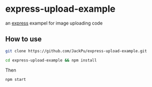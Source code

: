 # express-upload-example

an [express](http://expressjs.com/) exampel for image uploading code



## How to use

``` bash
git clone https://github.com/JackPu/express-upload-example.git
```

```  bash
cd express-upload-example && npm install
```

Then

``` bash
npm start
```
